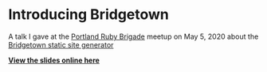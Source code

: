 # Introducing Bridgetown 

A talk I gave at the [Portland Ruby Brigade](https://pdxruby.org) meetup on May 5, 2020 about the [Bridgetown static site generator](https://www.bridgetownrb.com)

**[View the slides online here](https://introbt.whitefusion.design)**
